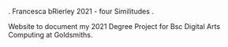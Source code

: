 . Francesca bRierley 2021 - four Similitudes .

Website to document my 2021 Degree Project for Bsc Digital Arts Computing at Goldsmiths.

